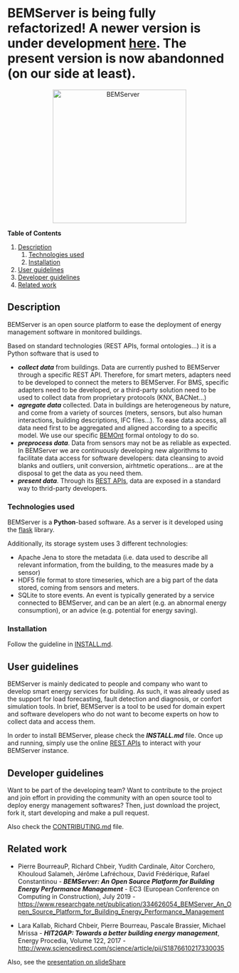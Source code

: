 # BEMServer is being fully refactorized! A newer version is under development [here](https://github.com/BEMServer). The present version is now abandonned (on our side at least).



<p align="center"><img src="docs/BEM%20SERVER-Color-rgb-logo.png" alt="BEMServer" width="300"/></p>


**Table of Contents**

1. [Description](#description)
    1. [Technologies used](#technologies)
    2. [Installation](#installation)
2. [User guidelines](#user)
3. [Developer guidelines](#developer)
4. [Related work](#documentation)



## Description <a name="description"></a>

BEMServer is an open source platform to ease the deployment of energy management software in monitored buildings.

Based on standard technologies (REST APIs, formal ontologies...) it is a Python software that is used to

- ***collect data*** from buildings. Data are currently pushed to BEMServer through a specific REST API. Therefore, for smart meters, adapters need to be developed to connect the meters to BEMServer. For BMS, specific adapters need to be developed, or a third-party solution need to be used to collect data from proprietary protocols (KNX, BACNet...)
- ***agregate data*** collected. Data in buildings are heterogeneous by nature, and come from a variety of sources (meters, sensors, but also human interactions, building descriptions, IFC files...). To ease data access, all data need first to be aggregated and aligned according to a specific model. We use our specific [BEMOnt](https://github.com/HIT2GAP-EU-PROJECT/BEMOnt) formal ontology to do so.
- ***preprocess data***. Data from sensors may not be as reliable as expected. In BEMServer we are continuously developing new algorithms to facilitate data access for software developers: data cleansing to avoid blanks and outliers, unit conversion, airhtmetic operations... are at the disposal to get the data as you need them.
- ***present data***. Through its [REST APIs](https://h2g-platform-core.nobatek.com/api/v0/api-docs/redoc), data are exposed in a standard way to thrid-party developers.

### Technologies used <a name="technologies"></a>

BEMServer is a **Python**-based software. As a server is it developed using the [flask](https://palletsprojects.com/p/flask/) library.

Additionally, its storage system uses 3 different technologies:
- Apache Jena to store the metadata (i.e. data used to describe all relevant information, from the building, to the measures made by a sensor)
- HDF5 file format to store timeseries, which are a big part of the data stored, coming from sensors and meters.
- SQLite to store events. An event is typically generated by a service connected to BEMServer, and can be an alert (e.g. an abnormal energy consumption), or an advice (e.g. potential for energy saving).

### Installation <a name="installation"></a>

Follow the guideline in [INSTALL.md](INSTALL.md).


## User guidelines <a name="user"></a>

BEMServer is mainly dedicated to people and company who want to develop smart energy services for building. As such, it was already used as the support for load forecasting, fault detection and diagnosis, or confort simulation tools. In brief, BEMServer is a tool to be used for domain expert and software developers who do not want to become experts on how to collect data and access them.

In order to install BEMServer, please check the ***INSTALL.md*** file. Once up and running, simply use the online [REST APIs](https://h2g-platform-core.nobatek.com/api/v0/api-docs/redoc) to interact with your BEMServer instance.

## Developer guidelines <a name="developer"></a>

Want to be part of the developing team? Want to contribute to the project and join effort in providing the community with an open source tool to deploy energy management softwares? Then, just download the project, fork it, start developing and make a pull request.

Also check the [CONTRIBUTING.md](CONTRIBUTING.md) file.

## Related work <a name="documentation"></a>

- Pierre BourreauP, Richard Chbeir, Yudith Cardinale, Aitor Corchero, Khouloud Salameh, Jérôme Lafréchoux, David Frédérique, Rafael Constantinou - ***BEMServer: An Open Source Platform for Building Energy Performance Management*** - EC3 (European Conference on Computing in Construction), July 2019 - https://www.researchgate.net/publication/334626054_BEMServer_An_Open_Source_Platform_for_Building_Energy_Performance_Management


- Lara Kallab, Richard Chbeir, Pierre Bourreau, Pascale Brassier, Michael Mrissa - ***HIT2GAP: Towards a better building energy management***, Energy Procedia, Volume 122, 2017 - http://www.sciencedirect.com/science/article/pii/S1876610217330035

Also, see the [presentation on slideShare](https://www.slideshare.net/pbourreau/bemserver-open-source-platform-for-building-energy-management)
